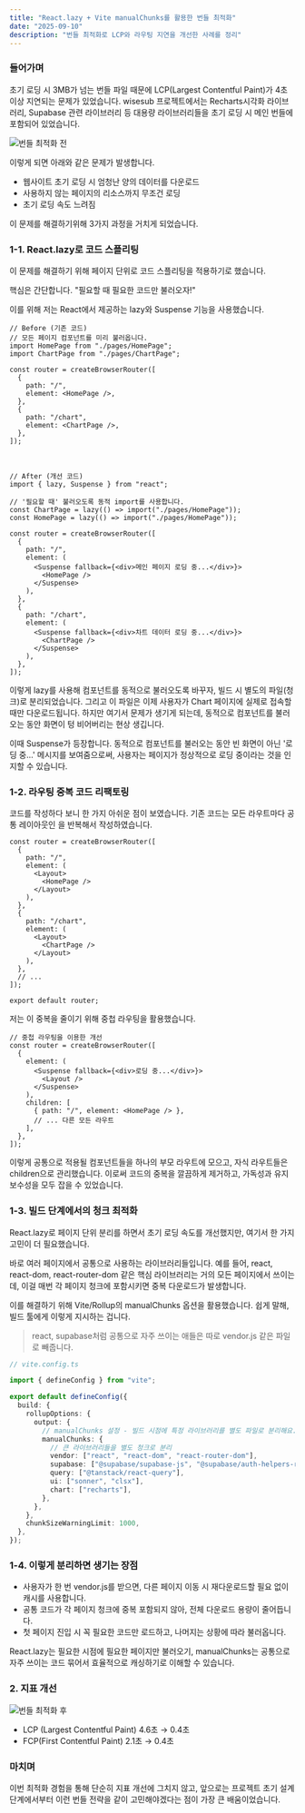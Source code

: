 ```yaml
---
title: "React.lazy + Vite manualChunks를 활용한 번들 최적화"
date: "2025-09-10"
description: "번들 최적화로 LCP와 라우팅 지연을 개선한 사례를 정리"
---
```


### 들어가며

초기 로딩 시 3MB가 넘는 번들 파일 때문에
LCP(Largest Contentful Paint)가 4초 이상 지연되는 문제가 있었습니다.
wisesub 프로젝트에서는 Recharts시각화 라이브러리, Supabase 관련 라이브러리 등
대용량 라이브러리들을 초기 로딩 시 메인 번들에 포함되어 있었습니다.

![번들 최적화 전](/images/posts/bundle-splitting-react-vite/bundle-before.png)

이렇게 되면 아래와 같은 문제가 발생합니다.

- 웹사이트 초기 로딩 시 엄청난 양의 데이터를 다운로드
- 사용하지 않는 페이지의 리소스까지 무조건 로딩
- 초기 로딩 속도 느려짐

이 문제를 해결하기위해 3가지 과정을 거치게 되었습니다.

### 1-1. React.lazy로 코드 스플리팅

이 문제를 해결하기 위해 페이지 단위로 코드 스플리팅을 적용하기로 했습니다.

핵심은 간단합니다. "필요할 때 필요한 코드만 불러오자!"

이를 위해 저는 React에서 제공하는 lazy와 Suspense 기능을 사용했습니다.

```tsx
// Before (기존 코드)
// 모든 페이지 컴포넌트를 미리 불러옵니다.
import HomePage from "./pages/HomePage";
import ChartPage from "./pages/ChartPage";

const router = createBrowserRouter([
  {
    path: "/",
    element: <HomePage />,
  },
  {
    path: "/chart",
    element: <ChartPage />,
  },
]);
```

<br />

```tsx
// After (개선 코드)
import { lazy, Suspense } from "react";

// '필요할 때' 불러오도록 동적 import를 사용합니다.
const ChartPage = lazy(() => import("./pages/HomePage"));
const HomePage = lazy(() => import("./pages/HomePage"));

const router = createBrowserRouter([
  {
    path: "/",
    element: (
      <Suspense fallback={<div>메인 페이지 로딩 중...</div>}>
        <HomePage />
      </Suspense>
    ),
  },
  {
    path: "/chart",
    element: (
      <Suspense fallback={<div>차트 데이터 로딩 중...</div>}>
        <ChartPage />
      </Suspense>
    ),
  },
]);
```

이렇게 lazy를 사용해 컴포넌트를 동적으로 불러오도록 바꾸자, 빌드 시 별도의 파일(청크)로 분리되었습니다. 그리고 이 파일은 이제 사용자가 Chart 페이지에 실제로 접속할 때만 다운로드됩니다.
하지만 여기서 문제가 생기게 되는데, 동적으로 컴포넌트를 불러오는 동안 화면이 텅 비어버리는 현상 생깁니다.

이때 Suspense가 등장합니다.
동적으로 컴포넌트를 불러오는 동안 빈 화면이 아닌 '로딩 중...' 메시지를 보여줌으로써,
사용자는 페이지가 정상적으로 로딩 중이라는 것을 인지할 수 있습니다.

### 1-2. 라우팅 중복 코드 리팩토링

코드를 작성하다 보니 한 가지 아쉬운 점이 보였습니다.
기존 코드는 모든 라우트마다 공통 레이아웃인 <Layout>을 반복해서 작성하였습니다.

```tsx
const router = createBrowserRouter([
  {
    path: "/",
    element: (
      <Layout>
        <HomePage />
      </Layout>
    ),
  },
  {
    path: "/chart",
    element: (
      <Layout>
        <ChartPage />
      </Layout>
    ),
  },
  // ...
]);

export default router;
```

저는 이 중복을 줄이기 위해 중첩 라우팅을 활용했습니다.

```tsx
// 중첩 라우팅을 이용한 개선
const router = createBrowserRouter([
  {
    element: (
      <Suspense fallback={<div>로딩 중...</div>}>
        <Layout />
      </Suspense>
    ),
    children: [
      { path: "/", element: <HomePage /> },
      // ... 다른 모든 라우트
    ],
  },
]);
```

이렇게 공통으로 적용될 컴포넌트들을 하나의 부모 라우트에 모으고, 자식 라우트들은 children으로 관리했습니다.
이로써 코드의 중복을 깔끔하게 제거하고, 가독성과 유지보수성을 모두 잡을 수 있었습니다.

### 1-3. 빌드 단계에서의 청크 최적화

React.lazy로 페이지 단위 분리를 하면서 초기 로딩 속도를 개선했지만,
여기서 한 가지 고민이 더 필요했습니다.

바로 여러 페이지에서 공통으로 사용하는 라이브러리들입니다.
예를 들어, react, react-dom, react-router-dom 같은 핵심 라이브러리는 거의 모든 페이지에서 쓰이는데, 이걸 매번 각 페이지 청크에 포함시키면 중복 다운로드가 발생합니다.

이를 해결하기 위해 Vite/Rollup의 manualChunks 옵션을 활용했습니다.
쉽게 말해, 빌드 툴에게 이렇게 지시하는 겁니다.

> react, supabase처럼 공통으로 자주 쓰이는 애들은 따로 vendor.js 같은 파일로 빼줍니다.

```ts
// vite.config.ts

import { defineConfig } from "vite";

export default defineConfig({
  build: {
    rollupOptions: {
      output: {
        // manualChunks 설정 - 빌드 시점에 특정 라이브러리를 별도 파일로 분리해요.
        manualChunks: {
          // 큰 라이브러리들을 별도 청크로 분리
          vendor: ["react", "react-dom", "react-router-dom"],
          supabase: ["@supabase/supabase-js", "@supabase/auth-helpers-react"],
          query: ["@tanstack/react-query"],
          ui: ["sonner", "clsx"],
          chart: ["recharts"],
        },
      },
    },
    chunkSizeWarningLimit: 1000,
  },
});
```

### 1-4. 이렇게 분리하면 생기는 장점

- 사용자가 한 번 vendor.js를 받으면, 다른 페이지 이동 시 재다운로드할 필요 없이 캐시를 사용합니다.
- 공통 코드가 각 페이지 청크에 중복 포함되지 않아, 전체 다운로드 용량이 줄어듭니다.
- 첫 페이지 진입 시 꼭 필요한 코드만 로드하고, 나머지는 상황에 따라 불러옵니다.

React.lazy는 필요한 시점에 필요한 페이지만 불러오기, manualChunks는 공통으로 자주 쓰이는 코드 묶어서 효율적으로 캐싱하기로 이해할 수 있습니다.

### 2. 지표 개선

![번들 최적화 후](/images/posts/bundle-splitting-react-vite/bundle-after.png)

- LCP (Largest Contentful Paint) 4.6초 → 0.4초
- FCP(First Contentful Paint) 2.1초 → 0.4초

### 마치며

이번 최적화 경험을 통해 단순히 지표 개선에 그치지 않고, 앞으로는 프로젝트 초기 설계 단계에서부터 이런 번들 전략을 같이 고민해야겠다는 점이 가장 큰 배움이었습니다.
